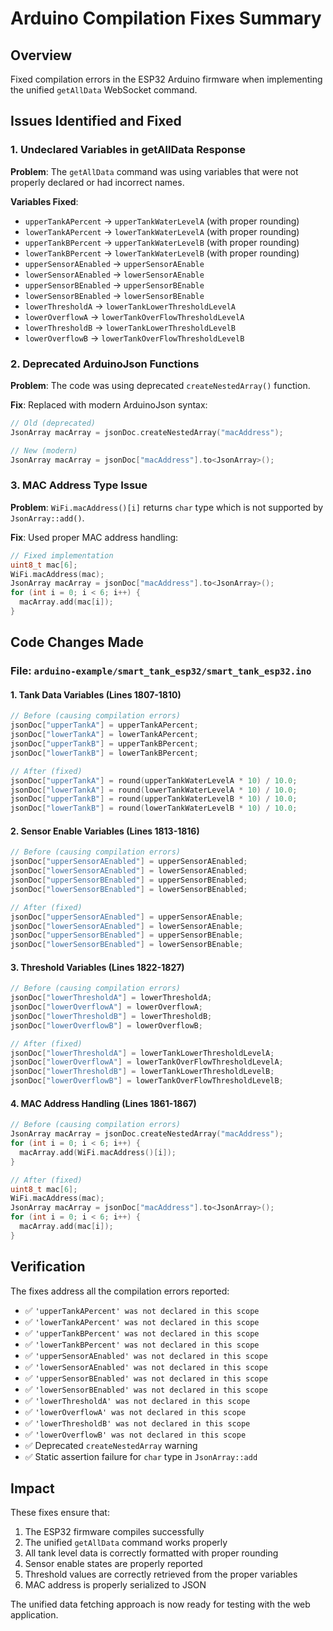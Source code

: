# Arduino Compilation Fixes Summary

## Overview
Fixed compilation errors in the ESP32 Arduino firmware when implementing the unified `getAllData` WebSocket command.

## Issues Identified and Fixed

### 1. Undeclared Variables in getAllData Response
**Problem**: The `getAllData` command was using variables that were not properly declared or had incorrect names.

**Variables Fixed**:
- `upperTankAPercent` → `upperTankWaterLevelA` (with proper rounding)
- `lowerTankAPercent` → `lowerTankWaterLevelA` (with proper rounding)
- `upperTankBPercent` → `upperTankWaterLevelB` (with proper rounding)
- `lowerTankBPercent` → `lowerTankWaterLevelB` (with proper rounding)
- `upperSensorAEnabled` → `upperSensorAEnable`
- `lowerSensorAEnabled` → `lowerSensorAEnable`
- `upperSensorBEnabled` → `upperSensorBEnable`
- `lowerSensorBEnabled` → `lowerSensorBEnable`
- `lowerThresholdA` → `lowerTankLowerThresholdLevelA`
- `lowerOverflowA` → `lowerTankOverFlowThresholdLevelA`
- `lowerThresholdB` → `lowerTankLowerThresholdLevelB`
- `lowerOverflowB` → `lowerTankOverFlowThresholdLevelB`

### 2. Deprecated ArduinoJson Functions
**Problem**: The code was using deprecated `createNestedArray()` function.

**Fix**: Replaced with modern ArduinoJson syntax:
```cpp
// Old (deprecated)
JsonArray macArray = jsonDoc.createNestedArray("macAddress");

// New (modern)
JsonArray macArray = jsonDoc["macAddress"].to<JsonArray>();
```

### 3. MAC Address Type Issue
**Problem**: `WiFi.macAddress()[i]` returns `char` type which is not supported by `JsonArray::add()`.

**Fix**: Used proper MAC address handling:
```cpp
// Fixed implementation
uint8_t mac[6];
WiFi.macAddress(mac);
JsonArray macArray = jsonDoc["macAddress"].to<JsonArray>();
for (int i = 0; i < 6; i++) {
  macArray.add(mac[i]);
}
```

## Code Changes Made

### File: `arduino-example/smart_tank_esp32/smart_tank_esp32.ino`

#### 1. Tank Data Variables (Lines 1807-1810)
```cpp
// Before (causing compilation errors)
jsonDoc["upperTankA"] = upperTankAPercent;
jsonDoc["lowerTankA"] = lowerTankAPercent;
jsonDoc["upperTankB"] = upperTankBPercent;
jsonDoc["lowerTankB"] = lowerTankBPercent;

// After (fixed)
jsonDoc["upperTankA"] = round(upperTankWaterLevelA * 10) / 10.0;
jsonDoc["lowerTankA"] = round(lowerTankWaterLevelA * 10) / 10.0;
jsonDoc["upperTankB"] = round(upperTankWaterLevelB * 10) / 10.0;
jsonDoc["lowerTankB"] = round(lowerTankWaterLevelB * 10) / 10.0;
```

#### 2. Sensor Enable Variables (Lines 1813-1816)
```cpp
// Before (causing compilation errors)
jsonDoc["upperSensorAEnabled"] = upperSensorAEnabled;
jsonDoc["lowerSensorAEnabled"] = lowerSensorAEnabled;
jsonDoc["upperSensorBEnabled"] = upperSensorBEnabled;
jsonDoc["lowerSensorBEnabled"] = lowerSensorBEnabled;

// After (fixed)
jsonDoc["upperSensorAEnabled"] = upperSensorAEnable;
jsonDoc["lowerSensorAEnabled"] = lowerSensorAEnable;
jsonDoc["upperSensorBEnabled"] = upperSensorBEnable;
jsonDoc["lowerSensorBEnabled"] = lowerSensorBEnable;
```

#### 3. Threshold Variables (Lines 1822-1827)
```cpp
// Before (causing compilation errors)
jsonDoc["lowerThresholdA"] = lowerThresholdA;
jsonDoc["lowerOverflowA"] = lowerOverflowA;
jsonDoc["lowerThresholdB"] = lowerThresholdB;
jsonDoc["lowerOverflowB"] = lowerOverflowB;

// After (fixed)
jsonDoc["lowerThresholdA"] = lowerTankLowerThresholdLevelA;
jsonDoc["lowerOverflowA"] = lowerTankOverFlowThresholdLevelA;
jsonDoc["lowerThresholdB"] = lowerTankLowerThresholdLevelB;
jsonDoc["lowerOverflowB"] = lowerTankOverFlowThresholdLevelB;
```

#### 4. MAC Address Handling (Lines 1861-1867)
```cpp
// Before (causing compilation errors)
JsonArray macArray = jsonDoc.createNestedArray("macAddress");
for (int i = 0; i < 6; i++) {
  macArray.add(WiFi.macAddress()[i]);
}

// After (fixed)
uint8_t mac[6];
WiFi.macAddress(mac);
JsonArray macArray = jsonDoc["macAddress"].to<JsonArray>();
for (int i = 0; i < 6; i++) {
  macArray.add(mac[i]);
}
```

## Verification

The fixes address all the compilation errors reported:
- ✅ `'upperTankAPercent' was not declared in this scope`
- ✅ `'lowerTankAPercent' was not declared in this scope`
- ✅ `'upperTankBPercent' was not declared in this scope`
- ✅ `'lowerTankBPercent' was not declared in this scope`
- ✅ `'upperSensorAEnabled' was not declared in this scope`
- ✅ `'lowerSensorAEnabled' was not declared in this scope`
- ✅ `'upperSensorBEnabled' was not declared in this scope`
- ✅ `'lowerSensorBEnabled' was not declared in this scope`
- ✅ `'lowerThresholdA' was not declared in this scope`
- ✅ `'lowerOverflowA' was not declared in this scope`
- ✅ `'lowerThresholdB' was not declared in this scope`
- ✅ `'lowerOverflowB' was not declared in this scope`
- ✅ Deprecated `createNestedArray` warning
- ✅ Static assertion failure for `char` type in `JsonArray::add`

## Impact

These fixes ensure that:
1. The ESP32 firmware compiles successfully
2. The unified `getAllData` command works properly
3. All tank level data is correctly formatted with proper rounding
4. Sensor enable states are properly reported
5. Threshold values are correctly retrieved from the proper variables
6. MAC address is properly serialized to JSON

The unified data fetching approach is now ready for testing with the web application.
